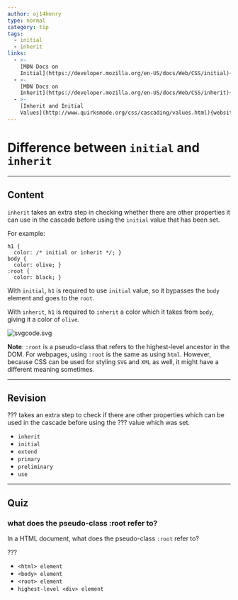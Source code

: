 ```yaml
---
author: oj14henry
type: normal
category: tip
tags:
  - initial
  - inherit
links:
  - >-
    [MDN Docs on
    Initial](https://developer.mozilla.org/en-US/docs/Web/CSS/initial){documentation}
  - >-
    [MDN Docs on
    Inherit](https://developer.mozilla.org/en-US/docs/Web/CSS/inherit){documentation}
  - >-
    [Inherit and Initial
    Values](http://www.quirksmode.org/css/cascading/values.html){website}
---
```


# Difference between `initial` and `inherit`


---

## Content

`inherit` takes an extra step in checking whether there are other properties it can use in the cascade before using the `initial` value that has been set.

For example:

```plain-text
h1 {
  color: /* initial or inherit */; }
body {
  color: olive; }
:root {
  color: black; }
```

With `initial`, `h1` is required to use `initial` value, so it bypasses the `body` element and goes to the `root`.

With `inherit`, `h1` is required to `inherit` a color which it takes from `body`, giving it a color of `olive`.

![svgcode.svg](https://img.enkipro.com/0d81cd27685cc754054dbf596bc3618f.png)

**Note**: `:root` is a pseudo-class that refers to the highest-level ancestor in the DOM. For webpages, using `:root` is the same as using `html`. However, because CSS can be used for styling `SVG` and `XML` as well, it might have a different meaning sometimes.


---

## Revision

??? takes an extra step to check if there are other properties which can be used in the cascade before using the ??? value which was set.

- `inherit`
- `initial`
- `extend`
- `primary`
- `preliminary`
- `use`


---

## Quiz

### what does the pseudo-class :root refer to?


In a HTML document, what does the pseudo-class `:root` refer to?

 ???

- `<html> element`
- `<body> element`
- `<root> element`
- `highest-level <div> element`

